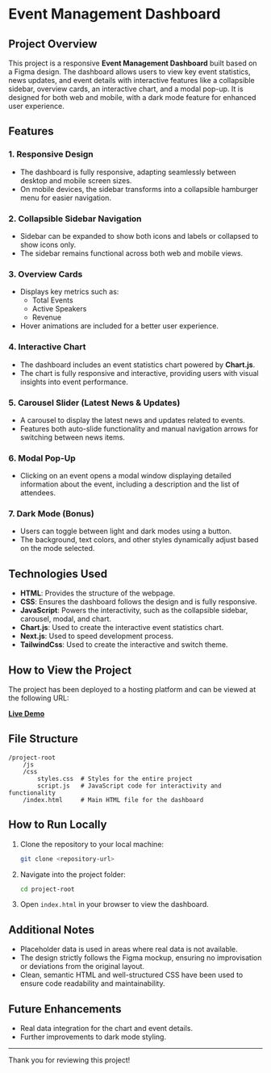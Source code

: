 # Event Management Dashboard

## Project Overview

This project is a responsive **Event Management Dashboard** built based on a Figma design. The dashboard allows users to view key event statistics, news updates, and event details with interactive features like a collapsible sidebar, overview cards, an interactive chart, and a modal pop-up. It is designed for both web and mobile, with a dark mode feature for enhanced user experience.

## Features

### 1. **Responsive Design**

- The dashboard is fully responsive, adapting seamlessly between desktop and mobile screen sizes.
- On mobile devices, the sidebar transforms into a collapsible hamburger menu for easier navigation.

### 2. **Collapsible Sidebar Navigation**

- Sidebar can be expanded to show both icons and labels or collapsed to show icons only.
- The sidebar remains functional across both web and mobile views.

### 3. **Overview Cards**

- Displays key metrics such as:
  - Total Events
  - Active Speakers
  - Revenue
- Hover animations are included for a better user experience.

### 4. **Interactive Chart**

- The dashboard includes an event statistics chart powered by **Chart.js**.
- The chart is fully responsive and interactive, providing users with visual insights into event performance.

### 5. **Carousel Slider (Latest News & Updates)**

- A carousel to display the latest news and updates related to events.
- Features both auto-slide functionality and manual navigation arrows for switching between news items.

### 6. **Modal Pop-Up**

- Clicking on an event opens a modal window displaying detailed information about the event, including a description and the list of attendees.

### 7. **Dark Mode (Bonus)**

- Users can toggle between light and dark modes using a button.
- The background, text colors, and other styles dynamically adjust based on the mode selected.

## Technologies Used

- **HTML**: Provides the structure of the webpage.
- **CSS**: Ensures the dashboard follows the design and is fully responsive.
- **JavaScript**: Powers the interactivity, such as the collapsible sidebar, carousel, modal, and chart.
- **Chart.js**: Used to create the interactive event statistics chart.
- **Next.js**: Used to speed development process.
- **TailwindCss**: Used to create the interactive and switch theme.

## How to View the Project

The project has been deployed to a hosting platform and can be viewed at the following URL:

**[Live Demo](#)**

## File Structure

```
/project-root
    /js
    /css
        styles.css  # Styles for the entire project
        script.js   # JavaScript code for interactivity and functionality
    /index.html     # Main HTML file for the dashboard
```

## How to Run Locally

1. Clone the repository to your local machine:
   ```bash
   git clone <repository-url>
   ```
2. Navigate into the project folder:
   ```bash
   cd project-root
   ```
3. Open `index.html` in your browser to view the dashboard.

## Additional Notes

- Placeholder data is used in areas where real data is not available.
- The design strictly follows the Figma mockup, ensuring no improvisation or deviations from the original layout.
- Clean, semantic HTML and well-structured CSS have been used to ensure code readability and maintainability.

## Future Enhancements

- Real data integration for the chart and event details.
- Further improvements to dark mode styling.

---

Thank you for reviewing this project!
